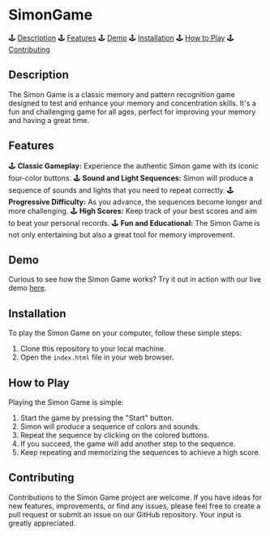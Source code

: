 # SimonGame

🕹️ [Description](#description)
🕹️ [Features](#features)
🕹️ [Demo](#demo)
🕹️ [Installation](#installation)
🕹️ [How to Play](#how-to-play)
🕹️ [Contributing](#contributing)

## Description

The Simon Game is a classic memory and pattern recognition game designed to test and enhance your memory and concentration skills. It's a fun and challenging game for all ages, perfect for improving your memory and having a great time.

## Features

🕹️ **Classic Gameplay:** Experience the authentic Simon game with its iconic four-color buttons.
🕹️ **Sound and Light Sequences:** Simon will produce a sequence of sounds and lights that you need to repeat correctly.
🕹️ **Progressive Difficulty:** As you advance, the sequences become longer and more challenging.
🕹️ **High Scores:** Keep track of your best scores and aim to beat your personal records.
🕹️ **Fun and Educational:** The Simon Game is not only entertaining but also a great tool for memory improvement.

## Demo

Curious to see how the Simon Game works? Try it out in action with our live demo [here](https://rahmaaaan.github.io/SimonGame/).

## Installation

To play the Simon Game on your computer, follow these simple steps:

1. Clone this repository to your local machine.
2. Open the `index.html` file in your web browser.

## How to Play

Playing the Simon Game is simple:

1. Start the game by pressing the "Start" button.
2. Simon will produce a sequence of colors and sounds.
3. Repeat the sequence by clicking on the colored buttons.
4. If you succeed, the game will add another step to the sequence.
5. Keep repeating and memorizing the sequences to achieve a high score.

## Contributing

Contributions to the Simon Game project are welcome. If you have ideas for new features, improvements, or find any issues, please feel free to create a pull request or submit an issue on our GitHub repository. Your input is greatly appreciated.
